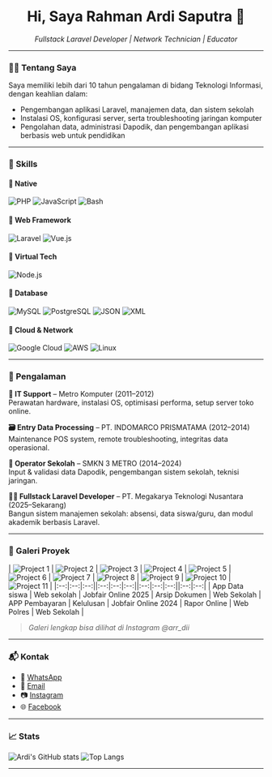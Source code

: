 <h1 align="center">Hi, Saya Rahman Ardi Saputra 👋</h1>
<p align="center">
  <em>Fullstack Laravel Developer | Network Technician | Educator</em>
</p>

---

### 👨‍💻 Tentang Saya

Saya memiliki lebih dari 10 tahun pengalaman di bidang Teknologi Informasi, dengan keahlian dalam:
- Pengembangan aplikasi Laravel, manajemen data, dan sistem sekolah
- Instalasi OS, konfigurasi server, serta troubleshooting jaringan komputer
- Pengolahan data, administrasi Dapodik, dan pengembangan aplikasi berbasis web untuk pendidikan

---

### 🧠 Skills

#### 🔹 Native
![PHP](https://img.shields.io/badge/PHP-black?style=for-the-badge&logo=php)
![JavaScript](https://img.shields.io/badge/JavaScript-black?style=for-the-badge&logo=javascript)
![Bash](https://img.shields.io/badge/Bash-black?style=for-the-badge&logo=gnubash)

#### 🔹 Web Framework
![Laravel](https://img.shields.io/badge/Laravel-red?style=for-the-badge&logo=laravel)
![Vue.js](https://img.shields.io/badge/Vue.js-green?style=for-the-badge&logo=vue.js)

#### 🔹 Virtual Tech
![Node.js](https://img.shields.io/badge/Node.js-339933?style=for-the-badge&logo=nodedotjs)

#### 🔹 Database
![MySQL](https://img.shields.io/badge/MySQL-00758f?style=for-the-badge&logo=mysql)
![PostgreSQL](https://img.shields.io/badge/PostgreSQL-336791?style=for-the-badge&logo=postgresql)
![JSON](https://img.shields.io/badge/JSON-000?style=for-the-badge&logo=json)
![XML](https://img.shields.io/badge/XML-black?style=for-the-badge)

#### 🔹 Cloud & Network
![Google Cloud](https://img.shields.io/badge/Google%20Cloud-4285F4?style=for-the-badge&logo=googlecloud)
![AWS](https://img.shields.io/badge/AWS-232F3E?style=for-the-badge&logo=amazonaws)
![Linux](https://img.shields.io/badge/Linux-black?style=for-the-badge&logo=linux)

---

### 💼 Pengalaman

**🔧 IT Support** – Metro Komputer (2011–2012)  
Perawatan hardware, instalasi OS, optimisasi performa, setup server toko online.

**🗃️ Entry Data Processing** – PT. INDOMARCO PRISMATAMA (2012–2014)  
Maintenance POS system, remote troubleshooting, integritas data operasional.

**🏫 Operator Sekolah** – SMKN 3 METRO (2014–2024)  
Input & validasi data Dapodik, pengembangan sistem sekolah, teknisi jaringan.

**🧑‍💻 Fullstack Laravel Developer** – PT. Megakarya Teknologi Nusantara (2025–Sekarang)  
Bangun sistem manajemen sekolah: absensi, data siswa/guru, dan modul akademik berbasis Laravel.

---

### 📸 Galeri Proyek

| ![Project 1](https://wokaproject.id/project/1738678958.png) | ![Project 2](https://wokaproject.id/project/1738678980.png) | ![Project 3](https://wokaproject.id/project/1738679010.png) 
| ![Project 4](https://wokaproject.id/project/1738679033.png) | ![Project 5](https://wokaproject.id/project/1738679059.png) | ![Project 6](https://wokaproject.id/project/1738679085.png) 
| ![Project 7](https://wokaproject.id/project/1738679106.png) | ![Project 8](https://wokaproject.id/project/1738679554.png) | ![Project 9](https://wokaproject.id/project/1738680640.png)
| ![Project 10](https://wokaproject.id/project/1749608508.jpg) | ![Project 11](https://wokaproject.id/project/1749608579.jpg) |
|:--:|:--:|:--:||:--:|:--:|:--:||:--:|:--:|:--:||:--:|:--:|
| App Data siswa | Web sekolah  | Jobfair Online 2025 | Arsip Dokumen | Web Sekolah | APP Pembayaran | Kelulusan | Jobfair Online 2024 | Rapor Online | Web Polres | Web Sekolah |

> *Galeri lengkap bisa dilihat di Instagram @arr_dii*

---

### 📬 Kontak

- 📱 [WhatsApp](https://wa.me/6285783986998)
- 📧 [Email](mailto:rahmanardisaputra@gmail.com)
- 📷 [Instagram](https://instagram.com/arr_dii)
- 🌐 [Facebook](https://facebook.com/whatshittooya)

---

### 📈 Stats

![Ardi's GitHub stats](https://github-readme-stats.vercel.app/api?username=rahmanardi53&show_icons=true&theme=default)
![Top Langs](https://github-readme-stats.vercel.app/api/top-langs/?username=rahmanardi53&layout=compact)

---


